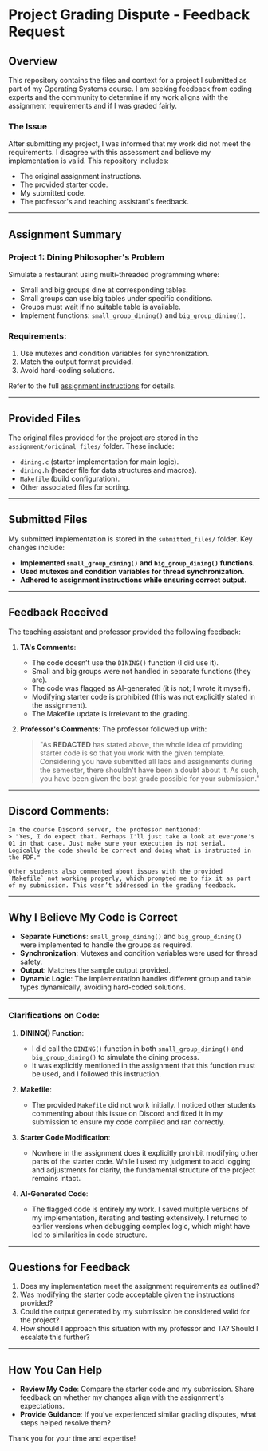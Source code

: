# Project Grading Dispute - Feedback Request

## Overview
This repository contains the files and context for a project I submitted as part of my Operating Systems course. I am seeking feedback from coding experts and the community to determine if my work aligns with the assignment requirements and if I was graded fairly.

### **The Issue**
After submitting my project, I was informed that my work did not meet the requirements. I disagree with this assessment and believe my implementation is valid. This repository includes:
- The original assignment instructions.
- The provided starter code.
- My submitted code.
- The professor's and teaching assistant's feedback.

---

## Assignment Summary

### **Project 1: Dining Philosopher's Problem**
Simulate a restaurant using multi-threaded programming where:
- Small and big groups dine at corresponding tables.
- Small groups can use big tables under specific conditions.
- Groups must wait if no suitable table is available.
- Implement functions: `small_group_dining()` and `big_group_dining()`.

### **Requirements**:
1. Use mutexes and condition variables for synchronization.
2. Match the output format provided.
3. Avoid hard-coding solutions.

Refer to the full [assignment instructions](assignment/assignment_instructions.md) for details.

---

## Provided Files
The original files provided for the project are stored in the `assignment/original_files/` folder. These include:
- `dining.c` (starter implementation for main logic).
- `dining.h` (header file for data structures and macros).
- `Makefile` (build configuration).
- Other associated files for sorting.

---

## Submitted Files
My submitted implementation is stored in the `submitted_files/` folder. Key changes include:
- **Implemented `small_group_dining()` and `big_group_dining()` functions.**
- **Used mutexes and condition variables for thread synchronization.**
- **Adhered to assignment instructions while ensuring correct output.**

---

## Feedback Received
The teaching assistant and professor provided the following feedback:
1. **TA's Comments**:
   - The code doesn’t use the `DINING()` function (I did use it).
   - Small and big groups were not handled in separate functions (they are).
   - The code was flagged as AI-generated (it is not; I wrote it myself).
   - Modifying starter code is prohibited (this was not explicitly stated in the assignment).
   - The Makefile update is irrelevant to the grading.
   
2. **Professor's Comments**:
    The professor followed up with:
    > "As **REDACTED** has stated above, the whole idea of providing starter code is so that you work with the given template. Considering you have submitted all labs and assignments during the semester, there shouldn't have been a doubt about it. As such, you have been given the best grade possible for your submission."

---

## **Discord Comments**:
    In the course Discord server, the professor mentioned:
    > "Yes, I do expect that. Perhaps I'll just take a look at everyone's Q1 in that case. Just make sure your execution is not serial. Logically the code should be correct and doing what is instructed in the PDF."

    Other students also commented about issues with the provided `Makefile` not working properly, which prompted me to fix it as part of my submission. This wasn’t addressed in the grading feedback.

---

## Why I Believe My Code is Correct
- **Separate Functions**: `small_group_dining()` and `big_group_dining()` were implemented to handle the groups as required.
- **Synchronization**: Mutexes and condition variables were used for thread safety.
- **Output**: Matches the sample output provided.
- **Dynamic Logic**: The implementation handles different group and table types dynamically, avoiding hard-coded solutions.

---

### **Clarifications on Code**:
1. **DINING() Function**: 
   - I did call the `DINING()` function in both `small_group_dining()` and `big_group_dining()` to simulate the dining process.
   - It was explicitly mentioned in the assignment that this function must be used, and I followed this instruction.

2. **Makefile**:
   - The provided `Makefile` did not work initially. I noticed other students commenting about this issue on Discord and fixed it in my submission to ensure my code compiled and ran correctly.

3. **Starter Code Modification**:
   - Nowhere in the assignment does it explicitly prohibit modifying other parts of the starter code. While I used my judgment to add logging and adjustments for clarity, the fundamental structure of the project remains intact.

4. **AI-Generated Code**:
   - The flagged code is entirely my work. I saved multiple versions of my implementation, iterating and testing extensively. I returned to earlier versions when debugging complex logic, which might have led to similarities in code structure.

---

## Questions for Feedback
1. Does my implementation meet the assignment requirements as outlined?
2. Was modifying the starter code acceptable given the instructions provided?
3. Could the output generated by my submission be considered valid for the project?
4. How should I approach this situation with my professor and TA? Should I escalate this further?

---

## How You Can Help
- **Review My Code**: Compare the starter code and my submission. Share feedback on whether my changes align with the assignment's expectations.
- **Provide Guidance**: If you've experienced similar grading disputes, what steps helped resolve them?

Thank you for your time and expertise!